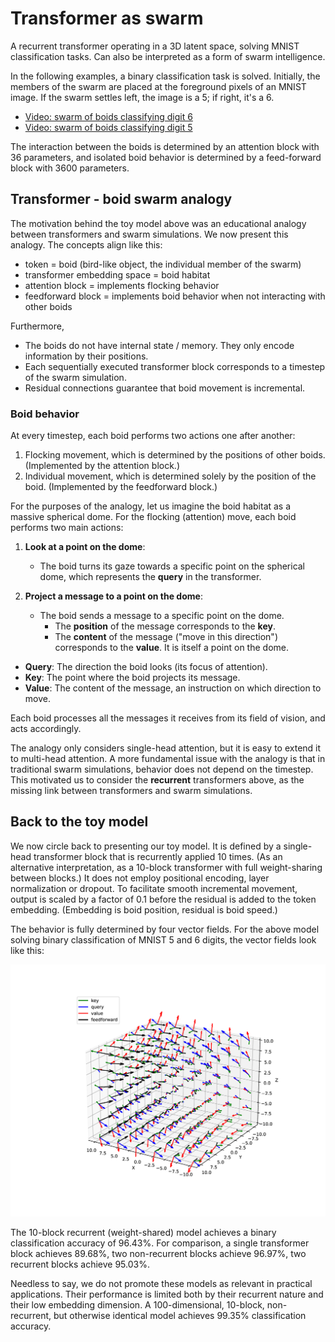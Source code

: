 
# Transformer as swarm

A recurrent transformer operating in a 3D latent space, solving MNIST classification tasks.
Can also be interpreted as a form of swarm intelligence.

In the following examples, a binary classification task is solved. Initially, the members of the swarm are placed at the foreground pixels of an MNIST image.
If the swarm settles left, the image is a 5; if right, it's a 6.

- [Video: swarm of boids classifying digit 6](https://static.renyi.hu/ai-shared/daniel/boids/vis_mnist_boids.acts56_d3_b10_ffwd512_recurrent_s1.mp4)
- [Video: swarm of boids classifying digit 5](https://static.renyi.hu/ai-shared/daniel/boids/vis_mnist_boids.acts56_d3_b10_ffwd512_recurrent_s2.mp4)

The interaction between the boids is determined by an attention block with 36 parameters, and isolated boid behavior is determined by a
feed-forward block with 3600 parameters.


## Transformer - boid swarm analogy

The motivation behind the toy model above was an educational analogy between transformers and swarm simulations. We now present this analogy. The concepts align like this:

- token = boid (bird-like object, the individual member of the swarm)
- transformer embedding space = boid habitat
- attention block = implements flocking behavior
- feedforward block = implements boid behavior when not interacting with other boids

Furthermore,

- The boids do not have internal state / memory. They only encode information by their positions.
- Each sequentially executed transformer block corresponds to a timestep of the swarm simulation.
- Residual connections guarantee that boid movement is incremental.


### Boid behavior

At every timestep, each boid performs two actions one after another:

1. Flocking movement, which is determined by the positions of other boids. (Implemented by the attention block.)
2. Individual movement, which is determined solely by the position of the boid. (Implemented by the feedforward block.)

For the purposes of the analogy, let us imagine the boid habitat as a massive spherical dome.
For the flocking (attention) move, each boid performs two main actions:

1. **Look at a point on the dome**:
   - The boid turns its gaze towards a specific point on the spherical dome, which represents the **query** in the transformer.

2. **Project a message to a point on the dome**:
   - The boid sends a message to a specific point on the dome.
     - The **position** of the message corresponds to the **key**.
     - The **content** of the message ("move in this direction") corresponds to the **value**. It is itself a point on the dome.

- **Query**: The direction the boid looks (its focus of attention).
- **Key**: The point where the boid projects its message.
- **Value**: The content of the message, an instruction on which direction to move.

Each boid processes all the messages it receives from its field of vision, and acts accordingly.

The analogy only considers single-head attention, but it is easy to extend it to multi-head attention.
A more fundamental issue with the analogy is that in traditional swarm simulations, behavior does not depend on the timestep.
This motivated us to consider the **recurrent** transformers above, as the missing link between transformers and swarm simulations.


## Back to the toy model

We now circle back to presenting our toy model. It is defined by a single-head transformer block that is recurrently applied 10 times.
(As an alternative interpretation, as a 10-block transformer with full weight-sharing between blocks.)
It does not employ positional encoding, layer normalization or dropout. To facilitate smooth incremental movement, output is scaled by
a factor of 0.1 before the residual is added to the token embedding. (Embedding is boid position, residual is boid speed.)

The behavior is fully determined by four vector fields. For the above model solving binary classification of MNIST 5 and 6 digits,
the vector fields look like this:

![Quiver plot of vector fields](quiver.png "Quiver plot of vector fields")

The 10-block recurrent (weight-shared) model achieves a binary classification accuracy of 96.43%. For comparison, a single transformer block
achieves 89.68%, two non-recurrent blocks achieve 96.97%, two recurrent blocks achieve 95.03%.

Needless to say, we do not promote these models as relevant in practical applications. Their performance is limited
both by their recurrent nature and their low embedding dimension. A 100-dimensional, 10-block, non-recurrent,
but otherwise identical model achieves 99.35% classification accuracy.
